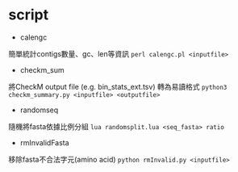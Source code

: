 # script
- calengc

簡單統計contigs數量、gc、len等資訊
`perl calengc.pl <inputfile>`

- checkm_sum

將CheckM output file (e.g. bin_stats_ext.tsv) 轉為易讀格式
`python3 checkm_summary.py <inputfile> <outputfile>`

- randomseq

隨機將fasta依據比例分組
`lua randomsplit.lua <seq_fasta> ratio`

- rmInvalidFasta

移除fasta不合法字元(amino acid)
`python rmInvalid.py <inputfile>`

